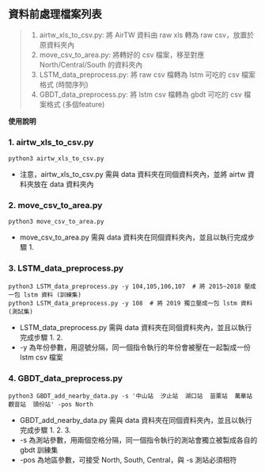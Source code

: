 ## 資料前處理檔案列表
> 1. airtw_xls_to_csv.py: 將 AirTW 資料由 raw xls 轉為 raw csv，放置於原資料夾內
> 2. move_csv_to_area.py: 將轉好的 csv 檔案，移至對應 North/Central/South 的資料夾內
> 3. LSTM_data_preprocess.py: 將 raw csv 檔轉為 lstm 可吃的 csv 檔案格式 (時間序列)
> 4. GBDT_data_preprocess.py: 將 lstm csv 檔轉為 gbdt 可吃的 csv 檔案格式 (多個feature)

**使用說明**

### 1. airtw_xls_to_csv.py

```
python3 airtw_xls_to_csv.py
```
- 注意，airtw_xls_to_csv.py 需與 data 資料夾在同個資料夾內，並將 airtw 資料夾放在 data 資料夾內

### 2. move_csv_to_area.py

```
python3 move_csv_to_area.py
```
- move_csv_to_area.py 需與 data 資料夾在同個資料夾內，並且以執行完成步驟 1.

### 3. LSTM_data_preprocess.py

```
python3 LSTM_data_preprocess.py -y 104,105,106,107  # 將 2015~2018 壓成一包 lstm 資料 (訓練集)
python3 LSTM_data_preprocess.py -y 108  # 將 2019 獨立壓成一包 lstm 資料 (測試集)
```
- LSTM_data_preprocess.py 需與 data 資料夾在同個資料夾內，並且以執行完成步驟 1. 2.
- -y 為年份參數，用逗號分隔，同一個指令執行的年份會被壓在一起製成一份 lstm csv 檔案

### 4. GBDT_data_preprocess.py

```
python3 GBDT_add_nearby_data.py -s '中山站  汐止站  湖口站  苗栗站  萬華站  觀音站  頭份站' -pos North
```
- GBDT_add_nearby_data.py 需與 data 資料夾在同個資料夾內，並且以執行完成步驟 1. 2. 3.
- -s 為測站參數，用兩個空格分隔，同一個指令執行的測站會獨立被製成各自的 gbdt 訓練集
- -pos 為地區參數，可接受 North, South, Central，與 -s 測站必須相符